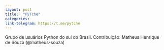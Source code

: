 ```yaml
---
layout: post
title:  "PyTche"
categories: 
link-telegram: https://t.me/pytche
---
```

Grupo de usuários Python do sul do Brasil.
Contribuição: Matheus Henrique de Souza (@matheus-souza)
